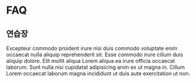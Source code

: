 # FAQ

## 연습장

Excepteur commodo proident irure nisi duis commodo voluptate enim occaecat nulla aliquip reprehenderit sit. Esse commodo irure cillum duis aliquip dolore. Elit mollit aliqua Lorem aliqua ea irure officia occaecat laborum. Sunt nulla nisi cupidatat adipisicing anim ex ut magna in. Cillum Lorem occaecat laborum magna incididunt ut duis aute exercitation ut non.

